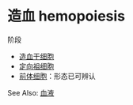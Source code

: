# 造血 hemopoiesis

阶段
- [造血干细胞](造血干细胞.md)
- [定向祖细胞](定向祖细胞.md)
- [前体细胞](前体细胞.md)：形态已可辨认

See Also:  [血液](血液.md)
